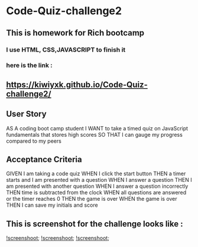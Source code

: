 # Code-Quiz-challenge2

## This is homework for Rich bootcamp
###  I use HTML, CSS,JAVASCRIPT to finish it 

### here is the link : 
## https://kiwiyxk.github.io/Code-Quiz-challenge2/

## User Story
AS A coding boot camp student
I WANT to take a timed quiz on JavaScript fundamentals that stores high scores
SO THAT I can gauge my progress compared to my peers

## Acceptance Criteria
GIVEN I am taking a code quiz
WHEN I click the start button
THEN a timer starts and I am presented with a question
WHEN I answer a question
THEN I am presented with another question
WHEN I answer a question incorrectly
THEN time is subtracted from the clock
WHEN all questions are answered or the timer reaches 0
THEN the game is over
WHEN the game is over
THEN I can save my initials and score

## This is  screenshot for the challenge looks like : 
[!screenshoot](./assets/photos/chrome_fFU9WYkMry.png);
[!screenshoot](./assets/photos/chrome_kfKCccZKX1.png);
[!screenshoot](./assets/photos/chrome_oUPg27Yffr.png);